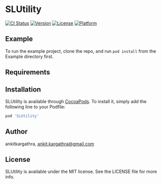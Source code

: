 # SLUtility

[![CI Status](https://img.shields.io/travis/ankitkargathra/SLUtility.svg?style=flat)](https://travis-ci.org/ankitkargathra/SLUtility)
[![Version](https://img.shields.io/cocoapods/v/SLUtility.svg?style=flat)](https://cocoapods.org/pods/SLUtility)
[![License](https://img.shields.io/cocoapods/l/SLUtility.svg?style=flat)](https://cocoapods.org/pods/SLUtility)
[![Platform](https://img.shields.io/cocoapods/p/SLUtility.svg?style=flat)](https://cocoapods.org/pods/SLUtility)

## Example

To run the example project, clone the repo, and run `pod install` from the Example directory first.

## Requirements

## Installation

SLUtility is available through [CocoaPods](https://cocoapods.org). To install
it, simply add the following line to your Podfile:

```ruby
pod 'SLUtility'
```

## Author

ankitkargathra, ankit.kargathra@gmail.com

## License

SLUtility is available under the MIT license. See the LICENSE file for more info.
